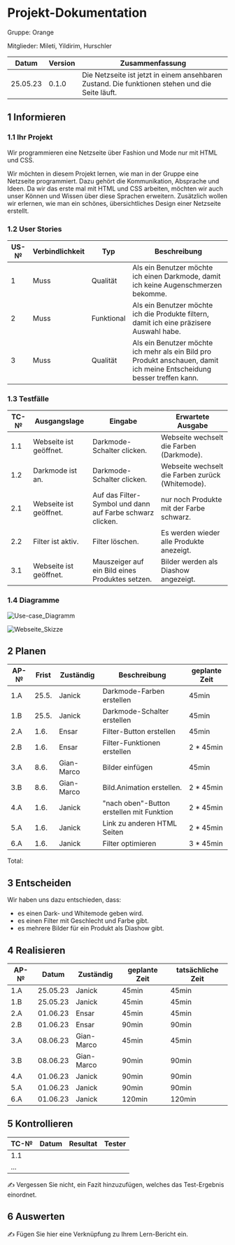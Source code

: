 # Projekt-Dokumentation


Gruppe: Orange

Mitglieder: Mileti, Yildirim, Hurschler

| Datum | Version | Zusammenfassung                                              |
| ----- | ------- | ------------------------------------------------------------ |
|   25.05.23    | 0.1.0   | Die Netzseite ist jetzt in einem ansehbaren Zustand. Die funktionen stehen und die Seite läuft. |


## 1 Informieren

### 1.1 Ihr Projekt

Wir programmieren eine Netzseite über Fashion und Mode nur mit HTML und CSS.

Wir möchten in diesem Projekt lernen, wie man in der Gruppe eine Netzseite programmiert. Dazu gehört die Kommunikation, Absprache und Ideen. 
Da wir das erste mal mit HTML und CSS arbeiten, möchten wir auch unser Können und Wissen über diese Sprachen erweitern. Zusätzlich wollen wir erlernen, wie man ein schönes, übersichtliches Design einer Netzseite erstellt.

### 1.2 User Stories

| US-№ | Verbindlichkeit | Typ  | Beschreibung                       |
| ---- | --------------- | ---- | ---------------------------------- |
| 1    |        Muss         |   Qualität   | Als ein Benutzer möchte ich einen Darkmode, damit ich keine Augenschmerzen bekomme.|
| 2  |       Muss          |   Funktional   |         Als ein Benutzer möchte ich die Produkte filtern, damit ich eine präzisere Auswahl habe.|
| 3 | Muss | Qualität | Als ein Benutzer möchte ich mehr als ein Bild pro Produkt anschauen, damit ich meine Entscheidung besser treffen kann. |

### 1.3 Testfälle

| TC-№ | Ausgangslage | Eingabe | Erwartete Ausgabe |
| ---- | ------------ | ------- | ----------------- |
| 1.1  |     Webseite ist geöffnet.         |    Darkmode-Schalter clicken.     |        Webseite wechselt die Farben (Darkmode).           |
| 1.2  |    Darkmode ist an.          |    Darkmode-Schalter clicken.     |   Webseite wechselt die Farben zurück (Whitemode).                |
| 2.1 | Webseite ist geöffnet. | Auf das Filter-Symbol und dann auf Farbe schwarz clicken. | nur noch Produkte mit der Farbe schwarz. |
| 2.2 | Filter ist aktiv. | Filter löschen. | Es werden wieder alle Produkte anezeigt. |
| 3.1 | Webseite ist geöffnet. | Mauszeiger auf ein Bild eines Produktes setzen. | Bilder werden als Diashow angezeigt. |

### 1.4 Diagramme

![Use-case_Diagramm](https://github.com/JaThHu/LA1600/assets/111045598/9de6133d-ba9d-41f2-8bdc-c5b645702b2b)

![Webseite_Skizze](https://github.com/JaThHu/LA1600/assets/111045598/61daeee6-8f75-49f4-9632-5f84a36c5c3f)

## 2 Planen

| AP-№ | Frist | Zuständig | Beschreibung | geplante Zeit |
| ---- | ----- | --------- | ------------ | ------------- |
| 1.A  |   25.5.    |     Janick      |     Darkmode-Farben erstellen         |       45min        |
| 1.B  |  25.5.     |     Janick      |      Darkmode-Schalter erstellen        |      45min         |
|2.A| 1.6.|Ensar|Filter-Button erstellen|45min|
|2.B|1.6.|Ensar|Filter-Funktionen erstellen|2 * 45min|
|3.A|8.6.|Gian-Marco|Bilder einfügen|45min|
|3.B|8.6.|Gian-Marco|Bild.Animation erstellen.|2 * 45min|
|4.A|1.6.|Janick|"nach oben"-Button erstellen mit Funktion|2 * 45min|
|5.A|1.6.|Janick|Link zu anderen HTML Seiten|2 * 45min|
|6.A|1.6.|Janick|Filter optimieren|3 * 45min|

Total: 

## 3 Entscheiden

Wir haben uns dazu entschieden, dass:
- es einen Dark- und Whitemode geben wird.
- es einen Filter mit Geschlecht und Farbe gibt.
- es mehrere Bilder für ein Produkt als Diashow gibt.

## 4 Realisieren

| AP-№ | Datum | Zuständig | geplante Zeit | tatsächliche Zeit |
| ---- | ----- | --------- | ------------- | ----------------- |
| 1.A  |   25.05.23    |     Janick      |       45min        |          45min         |
| 1.B  |   25.05.23    |     Janick      |       45min        |         45min          |
|2.A|01.06.23|Ensar|45min|45min|
|2.B|01.06.23|Ensar|90min|90min|
|3.A|08.06.23|Gian-Marco|45min|45min|
|3.B|08.06.23|Gian-Marco|90min|90min|
|4.A|01.06.23|Janick|90min|90min|
|5.A|01.06.23|Janick|90min|90min|
|6.A|01.06.23|Janick|120min|120min|


## 5 Kontrollieren

| TC-№ | Datum | Resultat | Tester |
| ---- | ----- | -------- | ------ |
| 1.1  |       |          |        |
| ...  |       |          |        |

✍ Vergessen Sie nicht, ein Fazit hinzuzufügen, welches das Test-Ergebnis einordnet.

## 6 Auswerten

✍ Fügen Sie hier eine Verknüpfung zu Ihrem Lern-Bericht ein.
